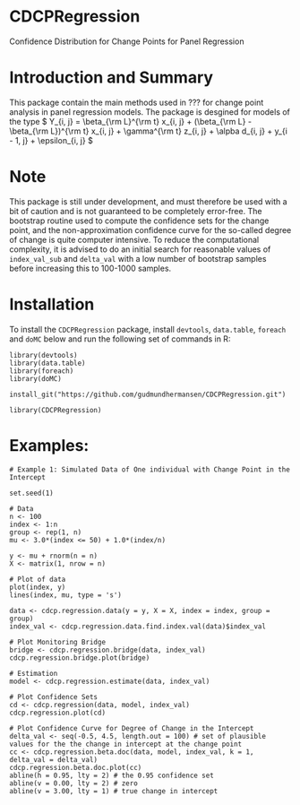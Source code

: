 # CDCPRegression
Confidence Distribution for Change Points for Panel Regression

# Introduction and Summary 

This package contain the main methods used in ??? for change point analysis in panel regression models. The package is desgined for models of the type 
$
  Y_{i, j} = \beta_{\rm L}^{\rm t} x_{i, j} + (\beta_{\rm L} - \beta_{\rm L})^{\rm t} x_{i, j} + \gamma^{\rm t} z_{i, j} + \alpba d_{i, j} + y_{i - 1, j} + \epsilon_{i, j}
$

# Note

This package is still under development, and must therefore be used with a bit of caution and is not guaranteed to be completely error-free. The bootstrap routine used to compute the confidence sets for the change point, and the non-approximation confidence curve for the so-called degree of change is quite computer intensive. To reduce the computational complexity, it is advised to do an initial search for reasonable values of `index_val_sub` and `delta_val` with a low number of bootstrap samples before increasing this to 100-1000 samples. 
 


# Installation 
To install the `CDCPRegression` package, install `devtools`, `data.table`, `foreach` and `doMC` below and run the following set of commands in R: 
```
library(devtools)
library(data.table)
library(foreach)
library(doMC)

install_git("https://github.com/gudmundhermansen/CDCPRegression.git")

library(CDCPRegression)
```

# Examples: 
```
# Example 1: Simulated Data of One individual with Change Point in the Intercept

set.seed(1)

# Data
n <- 100
index <- 1:n
group <- rep(1, n)
mu <- 3.0*(index <= 50) + 1.0*(index/n)

y <- mu + rnorm(n = n)
X <- matrix(1, nrow = n)

# Plot of data
plot(index, y)
lines(index, mu, type = 's')

data <- cdcp.regression.data(y = y, X = X, index = index, group = group)
index_val <- cdcp.regression.data.find.index.val(data)$index_val

# Plot Monitoring Bridge 
bridge <- cdcp.regression.bridge(data, index_val)
cdcp.regression.bridge.plot(bridge)

# Estimation 
model <- cdcp.regression.estimate(data, index_val)

# Plot Confidence Sets 
cd <- cdcp.regression(data, model, index_val)
cdcp.regression.plot(cd)

# Plot Confidence Curve for Degree of Change in the Intercept 
delta_val <- seq(-0.5, 4.5, length.out = 100) # set of plausible values for the the change in intercept at the change point 
cc <- cdcp.regression.beta.doc(data, model, index_val, k = 1, delta_val = delta_val)
cdcp.regression.beta.doc.plot(cc)
abline(h = 0.95, lty = 2) # the 0.95 confidence set
abline(v = 0.00, lty = 2) # zero 
abline(v = 3.00, lty = 1) # true change in intercept

```

